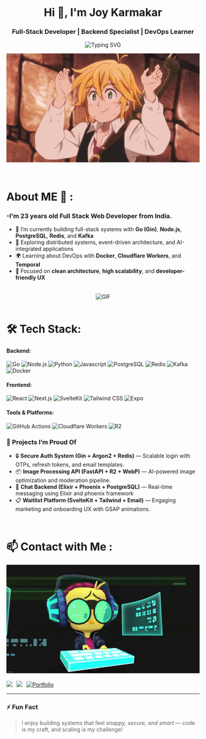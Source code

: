<!-- Replace `joykarmakar987654321` with your actual GitHub username -->
<h1 align="center">Hi 👋, I'm Joy Karmakar</h1>
<h3 align="center">Full-Stack Developer | Backend Specialist | DevOps Learner</h3>

<p align="center">
  <img src="https://readme-typing-svg.demolab.com?font=Fira+Code&pause=1000&center=true&width=580&lines=Go+%2F+Node.js+Backend+Engineer;PostgreSQL+%7C+Redis+%7C+Kafka+%7C+R2;FastAPI+%7C+Gin+%7C+WebSockets;React+%7C+SvelteKit+%7C+Expo+%7C+Tailwindcss" alt="Typing SVG" />
</p>


<div align="center">
<img hight="300" width="700" alt="GIF" align="center" src="./assets/gif/1.gif">
</div>

<br />
<br />

# About ME 💬 :

### -I'm 23 years old Full Stack Web Developer from India.

- 🔭 I’m currently building full-stack systems with **Go (Gin)**, **Node.js**, **PostgreSQL**, **Redis**, and **Kafka**
- 🧪 Exploring distributed systems, event-driven architecture, and AI-integrated applications
- 🌍 Learning about DevOps with **Docker**, **Cloudflare Workers**, and **Temporal**
- 🧰 Focused on **clean architecture**, **high scalability**, and **developer-friendly UX**

<br />

<div align="center">
    <img hight="300" width="700" alt="GIF" align="center" src="./assets/gif/2.gif">
</div>

<br />

# 🛠️ Tech Stack:

#### Backend:

![Go](https://img.shields.io/badge/Go-00ADD8?style=flat&logo=go&logoColor=white)
![Node.js](https://img.shields.io/badge/Node.js-339933?style=flat&logo=node.js&logoColor=white)
![Python](https://img.shields.io/badge/Python-3776AB?style=flat&logo=python&logoColor=white)
![Javascript](https://img.shields.io/badge/Javascript-323330?style=flat&logo=javascript&logoColor=#F7DF1E)
![PostgreSQL](https://img.shields.io/badge/PostgreSQL-4169E1?style=flat&logo=postgresql&logoColor=white)
![Redis](https://img.shields.io/badge/Redis-DC382D?style=flat&logo=redis&logoColor=white)
![Kafka](https://img.shields.io/badge/Apache_Kafka-231F20?style=flat&logo=apachekafka)
![Docker](https://img.shields.io/badge/Docker-2496ED?style=flat&logo=docker&logoColor=white)

#### Frontend:

![React](https://img.shields.io/badge/React-20232A?style=flat&logo=react)
![Next.js](https://img.shields.io/badge/Next.js-000000?style=flat&logo=Next.js)
![SvelteKit](https://img.shields.io/badge/SvelteKit-CCCCCC?style=flat&logo=svelte)
![Tailwind CSS](https://img.shields.io/badge/Tailwind_CSS-38B2AC?style=flat&logo=tailwind-css)
![Expo](https://img.shields.io/badge/Expo-000020?style=flat&logo=expo&logoColor=white)

#### Tools & Platforms:

![GitHub Actions](https://img.shields.io/badge/GitHub_Actions-FCFCFC?style=flat&logo=github-actions)
![Cloudflare Workers](https://img.shields.io/badge/Cloudflare_Workers-F7F7F7?style=flat&logo=cloudflare)
![R2](https://img.shields.io/badge/R2-000000?style=flat&logo=cloudflare)

### 🚀 Projects I’m Proud Of

- 🔒 **Secure Auth System (Gin + Argon2 + Redis)** — Scalable login with OTPs, refresh tokens, and email templates.
- 📦 **Image Processing API (FastAPI + R2 + WebP)** — AI-powered image optimization and moderation pipeline.
- 💬 **Chat Backend (Elixir + Phoenix + PostgreSQL)** — Real-time messaging using Elixir and phoenix framework
- 📋 **Waitlist Platform (SvelteKit + Tailwind + Email)** — Engaging marketing and onboarding UX with GSAP animations.

<br />

# 📫 Contact with Me :
<div align="center">
    <img hight="300" width="700"  alt="GIF" src="./assets/gif/contact-me.gif">
</div>
<br />

<div style="display: flex; align-items: center; gap: 10px;">
  <a href="https://www.linkedin.com/in/joy-karmakar-cooch-behar" target="_blank">
    <img src="https://custom-icon-badges.demolab.com/badge/LinkedIn-0A66C2?logo=linkedin-white&logoColor=fff" />

  </a>
  <a href="mailto:joykarmakar852@gmail.com" target="_blank">
    <img src="https://img.shields.io/badge/Gmail-D14836?style=flat&logo=gmail&logoColor=white" />
  </a>
    <a href="https://joykarmakar.vercel.app" target="_blank">
    <img src="https://img.shields.io/badge/Portfolio-000000?style=flat&logo=vercel&logoColor=white" alt="Portfolio" />
    </a>
</div>

---

### ⚡ Fun Fact

> I enjoy building systems that feel _snappy, secure, and smart_ — code is my craft, and scaling is my challenge!
